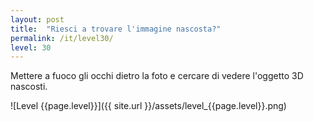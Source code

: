 ```yaml
---
layout: post
title:  "Riesci a trovare l'immagine nascosta?"
permalink: /it/level30/
level: 30
---
```

Mettere a fuoco gli occhi dietro la foto e cercare di vedere l'oggetto 3D nascosti.

![Level {{page.level}}]({{ site.url }}/assets/level_{{page.level}}.png)